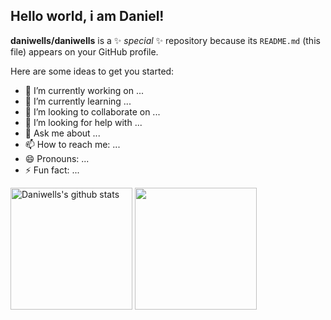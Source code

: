 ## Hello world, i am Daniel!


**daniwells/daniwells** is a ✨ _special_ ✨ repository because its `README.md` (this file) appears on your GitHub profile.

Here are some ideas to get you started:

- 🔭 I’m currently working on ...
- 🌱 I’m currently learning ...
- 👯 I’m looking to collaborate on ...
- 🤔 I’m looking for help with ...
- 💬 Ask me about ...
- 📫 How to reach me: ...
- 😄 Pronouns: ...
- ⚡ Fun fact: ...


<div>
  <a href="https://github.com/daniwells"><img height="195px" src="https://github-readme-stats.vercel.app/api?username=daniwells&theme=transparent&show_icons=true&border_color=53c7c4&title_color=53c7c4&icon_color=53c7c4&text_color=f23c53" alt="Daniwells's github stats"/></a>
  <a href="https://github.com/daniwells"><img height="195px" src="https://github-readme-stats.vercel.app/api/top-langs/?username=daniwells&theme=transparent&layout=compact&border_color=53c7c4&title_color=53c7c4&text_color=f23c53"/></a>
</div>

